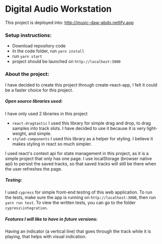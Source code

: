 # Digital Audio Workstation

This project is deployed into: http://music-daw-abdo.netlify.app

### Setup instructions:

- Download repository code
- In the code folder, run `yarn install`
- run `yarn start`
- project should be launched on `http://localhost:3000`

### About the project:

I have decided to create this project through create-react-app, I felt it could be a faster choice for this project.
<br/>

##### Open source libraries used:

I have only used 2 libraries in this project

- `react-dragtastic` I used this library for simple drag and drop, to drag samples into track slots. I have decided to use it because it is very light-weight, and simple.
- `styled-components` I used this library as a helper for styling. I believe it makes styling in react so much simpler.

I used react's context api for state management in this project, as it is a simple project that only has one page.
I use localStorage (browser native api) to persist the saved tracks, so that saved tracks will still be there when the user refreshes the page.
<br/>

##### Testing:

I used `cypress` for simple front-end testing of this web application.
To run the tests, make sure the app is running on `http://localhost:3000`, then run `yarn run test`. To view the written tests, you can go to the folder `cypress\integration`.
<br/>

##### Features I will like to have in future versions:

Having an indicator (a vertical line) that goes through the track while it is playing, that helps with visual indication.
